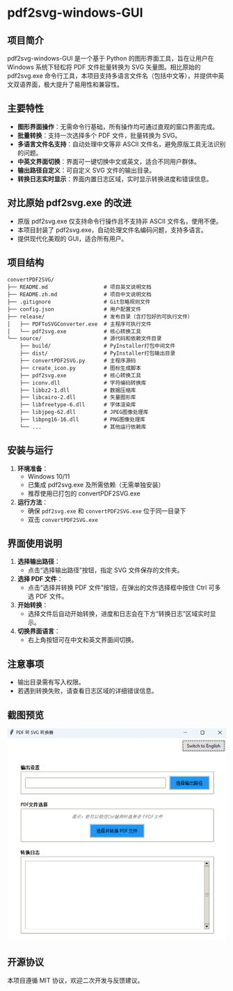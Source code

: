 # pdf2svg-windows-GUI

## 项目简介
pdf2svg-windows-GUI 是一个基于 Python 的图形界面工具，旨在让用户在 Windows 系统下轻松将 PDF 文件批量转换为 SVG 矢量图。相比原始的 pdf2svg.exe 命令行工具，本项目支持多语言文件名（包括中文等），并提供中英文双语界面，极大提升了易用性和兼容性。

## 主要特性
- **图形界面操作**：无需命令行基础，所有操作均可通过直观的窗口界面完成。
- **批量转换**：支持一次选择多个 PDF 文件，批量转换为 SVG。
- **多语言文件名支持**：自动处理中文等非 ASCII 文件名，避免原版工具无法识别的问题。
- **中英文界面切换**：界面可一键切换中文或英文，适合不同用户群体。
- **输出路径自定义**：可自定义 SVG 文件的输出目录。
- **转换日志实时显示**：界面内置日志区域，实时显示转换进度和错误信息。

## 对比原始 pdf2svg.exe 的改进
- 原版 pdf2svg.exe 仅支持命令行操作且不支持非 ASCII 文件名，使用不便。
- 本项目封装了 pdf2svg.exe，自动处理文件名编码问题，支持多语言。
- 提供现代化美观的 GUI，适合所有用户。

## 项目结构
```markdown
convertPDF2SVG/
├── README.md                  # 项目英文说明文档
├── README.zh.md               # 项目中文说明文档
├── .gitignore                 # Git忽略规则文件
├── config.json                # 用户配置文件
├── release/                   # 发布目录（含打包好的可执行文件）
│   ├── PDFToSVGConverter.exe  # 主程序可执行文件
│   └── pdf2svg.exe            # 核心转换工具
└── source/                    # 源代码和依赖文件目录
    ├── build/                 # PyInstaller打包中间文件
    ├── dist/                  # PyInstaller打包输出目录
    ├── convertPDF2SVG.py      # 主程序源码
    ├── create_icon.py         # 图标生成脚本
    ├── pdf2svg.exe            # 核心转换工具
    ├── iconv.dll              # 字符编码转换库
    ├── libbz2-1.dll           # 数据压缩库
    ├── libcairo-2.dll         # 矢量图形库
    ├── libfreetype-6.dll      # 字体渲染库
    ├── libjpeg-62.dll         # JPEG图像处理库
    ├── libpng16-16.dll        # PNG图像处理库
    └── ...                    # 其他运行依赖库
```

## 安装与运行
1. **环境准备**：
   - Windows 10/11
   - 已集成 pdf2svg.exe 及所需依赖（无需单独安装）
   - 推荐使用已打包的 convertPDF2SVG.exe
2. **运行方法**：
   - 确保 `pdf2svg.exe` 和 `convertPDF2SVG.exe` 位于同一目录下
   - 双击 `convertPDF2SVG.exe` 

## 界面使用说明
1. **选择输出路径**：
   - 点击“选择输出路径”按钮，指定 SVG 文件保存的文件夹。
2. **选择 PDF 文件**：
   - 点击“选择并转换 PDF 文件”按钮，在弹出的文件选择框中按住 Ctrl 可多选 PDF 文件。
3. **开始转换**：
   - 选择文件后自动开始转换，进度和日志会在下方“转换日志”区域实时显示。
4. **切换界面语言**：
   - 右上角按钮可在中文和英文界面间切换。

## 注意事项
- 输出目录需有写入权限。
- 若遇到转换失败，请查看日志区域的详细错误信息。

## 截图预览
![界面截图](screenshots/main_ui_cn.png)

## 开源协议
本项目遵循 MIT 协议，欢迎二次开发与反馈建议。